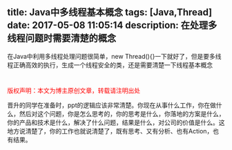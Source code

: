 title: Java中多线程基本概念
tags: [Java,Thread]
date: 2017-05-08 11:05:14
description: 在处理多线程问题时需要清楚的概念
---

在Java中利用多线程处理问题很简单，new Thread(){}一下就好了，但是要多线程正确高效的执行，生成一个线程安全的类，还是需要清楚一下线程基本概念

#

<font color="#FF0000">版权声明：本文为博主原创文章，转载请注明出处</font>

晋升的同学在准备时，ppt的逻辑应该非常清楚。你现在从事什么工作，你在做什么，然后对这个问题，你是怎么思考的，你的思考是什么，你落地的方案是什么，你的产品和技术是什么，解决了什么问题，结果是什么，对公司的价值是什么。这地方说清楚了，你的工作也就说清楚了，既有思考、又有分析、也有Action，也有结果。
